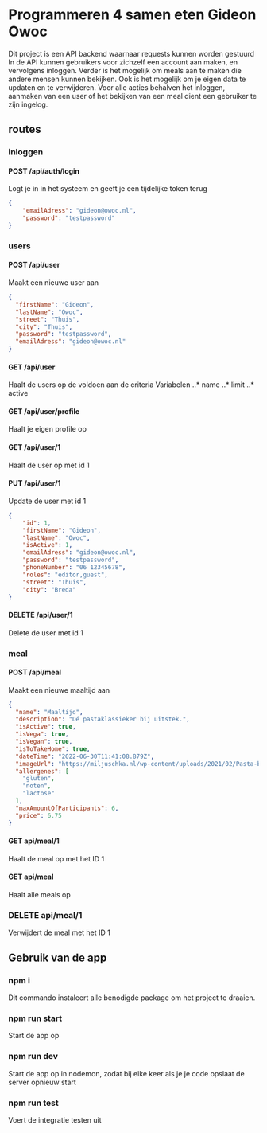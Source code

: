 # Programmeren 4 samen eten Gideon Owoc

Dit project is een API backend waarnaar requests kunnen worden gestuurd
In de API kunnen gebruikers voor zichzelf een account aan maken, en vervolgens inloggen.
Verder is het mogelijk om meals aan te maken die andere mensen kunnen bekijken.
Ook is het mogelijk om je eigen data te updaten en te verwijderen.
Voor alle acties behalven het inloggen, aanmaken van een user of het bekijken van een meal dient een gebruiker te zijn ingelog.

## routes
### inloggen
#### POST /api/auth/login
Logt je in in het systeem en geeft je een tijdelijke token terug
```json
{
    "emailAdress": "gideon@owoc.nl",
    "password": "testpassword"
}
```
### users
#### POST /api/user
Maakt een nieuwe user aan
```json
{
  "firstName": "Gideon",
  "lastName": "Owoc",
  "street": "Thuis",
  "city": "Thuis",
  "password": "testpassword",
  "emailAdress": "gideon@owoc.nl"
}
```
#### GET /api/user
Haalt de users op de voldoen aan de criteria
Variabelen
..* name
..* limit
..* active

#### GET /api/user/profile
Haalt je eigen profile op

#### GET /api/user/1
Haalt de user op met id 1

#### PUT /api/user/1
Update de user met id 1
```json
{
    "id": 1,
    "firstName": "Gideon",
    "lastName": "Owoc",
    "isActive": 1,
    "emailAdress": "gideon@owoc.nl",
    "password": "testpassword",
    "phoneNumber": "06 12345678",
    "roles": "editor,guest",
    "street": "Thuis",
    "city": "Breda"
}
```
#### DELETE /api/user/1
Delete de user met id 1

### meal
#### POST /api/meal
Maakt een nieuwe maaltijd aan
```json
{
  "name": "Maaltijd",
  "description": "Dé pastaklassieker bij uitstek.",
  "isActive": true,
  "isVega": true,
  "isVegan": true,
  "isToTakeHome": true,
  "dateTime": "2022-06-30T11:41:08.879Z",
  "imageUrl": "https://miljuschka.nl/wp-content/uploads/2021/02/Pasta-bolognese-3-2.jpg",
  "allergenes": [
    "gluten",
    "noten",
    "lactose"
  ],
  "maxAmountOfParticipants": 6,
  "price": 6.75
}
```
#### GET api/meal/1
Haalt de meal op met het ID 1

#### GET api/meal
Haalt alle meals op

### DELETE api/meal/1
Verwijdert de meal met het ID 1

## Gebruik van de app
### npm i
Dit commando instaleert alle benodigde package om het project te draaien.

### npm run start
Start de app op

### npm run dev
Start de app op in nodemon, zodat bij elke keer als je je code opslaat de server opnieuw start

### npm run test
Voert de integratie testen uit